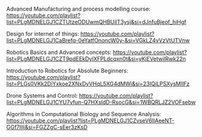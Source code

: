 Advanced Manufacturing and process modelling course:  https://youtube.com/playlist?list=PLgMDNELGJ1CZTUtzeODUwmQHBUilT3ysj&si=dJnfuBjeof_hiHgf

Design for internet of things: https://youtube.com/playlist?list=PLgMDNELGJ1CaBrefq-0eYatfOnoncW0y-&si=VGkLZ4vVzVtUTVnw

Robotics Basics and Advanced concepts: https://youtube.com/playlist?list=PLgMDNELGJ1CZT9pdEEkDylXFPLdcqxn0t&si=yKjEVetwilRwk22n

Introduction to Robotics for Absolute Beginners: https://youtube.com/playlist?list=PLGs0VKk2DiYxkoe2XNxDvVHqL5XG4dMWi&si=23IQiLPSXysMIlFz

Drone Systems and Control: https://youtube.com/playlist?list=PLgMDNELGJ1CYU7vfun-Q7HXsldD-RsocG&si=1WBQRLJZ2VOFsebw

Algorithms in Computational Biology and Sequence Analysis:
https://youtube.com/playlist?list=PLgMDNELGJ1CZvseV6lIAeeNT-GGf7Illj&si=FGZZgC-sEer3zKsD